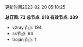 更新时间2023-02-20 05:18:25

**总订阅: 73**
**总节点: 918**
**有效节点: 289**
- v2ray节点: 194
- ss节点: 94
- trojan节点: 1
